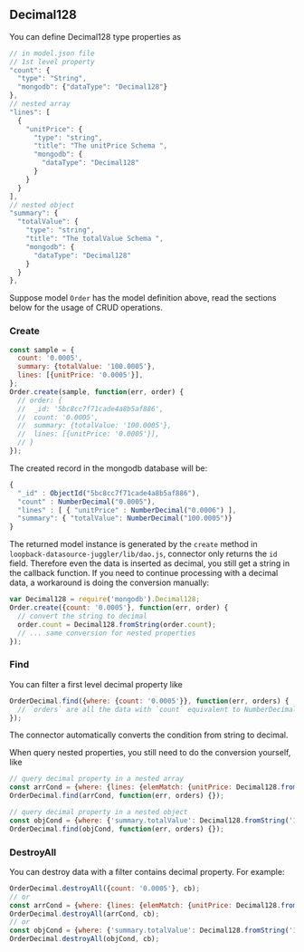 ## Decimal128

You can define Decimal128 type properties as

```js
// in model.json file
// 1st level property
"count": {
  "type": "String",
  "mongodb": {"dataType": "Decimal128"}
},
// nested array
"lines": [
  {
    "unitPrice": {
      "type": "string",
      "title": "The unitPrice Schema ",
      "mongodb": {
        "dataType": "Decimal128"
      }
    }
  }
],
// nested object
"summary": {
  "totalValue": {
    "type": "string",
    "title": "The totalValue Schema ",
    "mongodb": {
      "dataType": "Decimal128"
    }
  }
},
```

Suppose model `Order` has the model definition above, read the sections below for the usage of CRUD operations.

### Create

```js
const sample = {
  count: '0.0005',
  summary: {totalValue: '100.0005'},
  lines: [{unitPrice: '0.0005'}],
};
Order.create(sample, function(err, order) {
  // order: {
  //  _id: '5bc8cc7f71cade4a8b5af886', 
  //  count: '0.0005',
  //  summary: {totalValue: '100.0005'},
  //  lines: [{unitPrice: '0.0005'}],
  // }
});
```
The created record in the mongodb database will be:

```js
{ 
  "_id" : ObjectId("5bc8cc7f71cade4a8b5af886"), 
  "count" : NumberDecimal("0.0005"),
  "lines" : [ { "unitPrice" : NumberDecimal("0.0006") ],
  "summary": { "totalValue": NumberDecimal("100.0005")}
}
```

The returned model instance is generated by the `create` method in `loopback-datasource-juggler/lib/dao.js`, connector only
returns the `id` field. Therefore even the data is inserted as decimal, you still get a string in the callback function.
If you need to continue processing with a decimal data, a workaround is doing the conversion manually:

```js
var Decimal128 = require('mongodb').Decimal128;
Order.create({count: '0.0005'}, function(err, order) {
  // convert the string to decimal
  order.count = Decimal128.fromString(order.count);
  // ... same conversion for nested properties
});
```

### Find

You can filter a first level decimal property like

```js
OrderDecimal.find({where: {count: '0.0005'}}, function(err, orders) {
  // `orders` are all the data with `count` equivalent to NumberDecimal("0.0005")
});
```

The connector automatically converts the condition from string to decimal.

When query nested properties, you still need to do the conversion yourself, like

```js
// query decimal property in a nested array
const arrCond = {where: {lines: {elemMatch: {unitPrice: Decimal128.fromString('0.0005')}}}};
OrderDecimal.find(arrCond, function(err, orders) {});

// query decimal property in a nested object
const objCond = {where: {'summary.totalValue': Decimal128.fromString('100.0005')}};
OrderDecimal.find(objCond, function(err, orders) {});
```

### DestroyAll

You can destroy data with a filter contains decimal property. For example:

```js
OrderDecimal.destroyAll({count: '0.0005'}, cb);
// or
const arrCond = {where: {lines: {elemMatch: {unitPrice: Decimal128.fromString('0.0005')}}}};
OrderDecimal.destroyAll(arrCond, cb);
// or
const objCond = {where: {'summary.totalValue': Decimal128.fromString('100.0005')}};
OrderDecimal.destroyAll(objCond, cb);
```